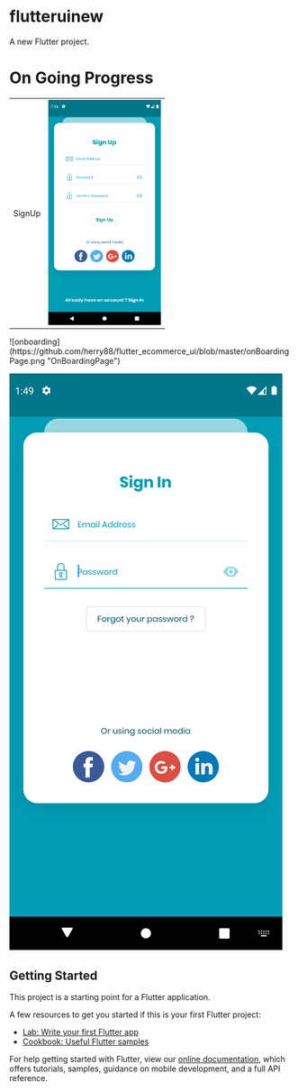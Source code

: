 # flutteruinew

A new Flutter project.

# On Going Progress
<table>
    <tr>
        <td>SignUp</td>
        <td><img src="https://github.com/herry88/flutter_ecommerce_ui/blob/master/signup.png" data-canonical-src="https://github.com/herry88/flutter_ecommerce_ui/blob/master/signup.png" width="200" height="400" /></td>
    </tr>
</table>
![onboarding](https://github.com/herry88/flutter_ecommerce_ui/blob/master/onBoardingPage.png "OnBoardingPage")

![signinpage](https://github.com/herry88/flutter_ecommerce_ui/blob/master/signin.png "SignInPage")


## Getting Started

This project is a starting point for a Flutter application.

A few resources to get you started if this is your first Flutter project:

- [Lab: Write your first Flutter app](https://flutter.dev/docs/get-started/codelab)
- [Cookbook: Useful Flutter samples](https://flutter.dev/docs/cookbook)

For help getting started with Flutter, view our
[online documentation](https://flutter.dev/docs), which offers tutorials,
samples, guidance on mobile development, and a full API reference.

